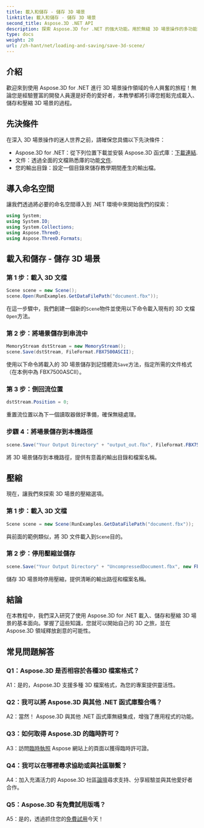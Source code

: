 ```yaml
---
title: 載入和儲存 - 儲存 3D 場景
linktitle: 載入和儲存 - 儲存 3D 場景
second_title: Aspose.3D .NET API
description: 探索 Aspose.3D for .NET 的強大功能。用於無縫 3D 場景操作的多功能函式庫。輕鬆載入、儲存和壓縮。
type: docs
weight: 20
url: /zh-hant/net/loading-and-saving/save-3d-scene/
---
```

## 介紹

歡迎來到使用 Aspose.3D for .NET 進行 3D 場景操作領域的令人興奮的旅程！無論您是經驗豐富的開發人員還是好奇的愛好者，本教學都將引導您輕鬆完成載入、儲存和壓縮 3D 場景的過程。

## 先決條件

在深入 3D 場景操作的迷人世界之前，請確保您具備以下先決條件：

-  Aspose.3D for .NET：從下列位置下載並安裝 Aspose.3D 函式庫：[下載連結](https://releases.aspose.com/3d/net/).
- 文件：透過全面的文檔熟悉庫的功能[文件](https://reference.aspose.com/3d/net/).
- 您的輸出目錄：設定一個目錄來儲存教學期間產生的輸出檔。

## 導入命名空間

讓我們透過將必要的命名空間導入到 .NET 環境中來開始我們的探索：

```csharp
using System;
using System.IO;
using System.Collections;
using Aspose.ThreeD;
using Aspose.ThreeD.Formats;
```

## 載入和儲存 - 儲存 3D 場景

### 第 1 步：載入 3D 文檔

```csharp
Scene scene = new Scene();
scene.Open(RunExamples.GetDataFilePath("document.fbx"));
```

在這一步驟中，我們創建一個新的`Scene`物件並使用以下命令載入現有的 3D 文檔`Open`方法。

### 第 2 步：將場景儲存到串流中

```csharp
MemoryStream dstStream = new MemoryStream();
scene.Save(dstStream, FileFormat.FBX7500ASCII);
```

使用以下命令將載入的 3D 場景儲存到記憶體流`Save`方法，指定所需的文件格式（在本例中為 FBX7500ASCII）。

### 第 3 步：倒回流位置

```csharp
dstStream.Position = 0;
```

重置流位置以為下一個讀取器做好準備，確保無縫處理。

### 步驟 4：將場景儲存到本機路徑

```csharp
scene.Save("Your Output Directory" + "output_out.fbx", FileFormat.FBX7500ASCII);
```

將 3D 場景儲存到本機路徑，提供有意義的輸出目錄和檔案名稱。

## 壓縮

現在，讓我們來探索 3D 場景的壓縮選項。

### 第 1 步：載入 3D 文檔

```csharp
Scene scene = new Scene(RunExamples.GetDataFilePath("document.fbx"));
```

與前面的範例類似，將 3D 文件載入到`Scene`目的。

### 第 2 步：停用壓縮並儲存

```csharp
scene.Save("Your Output Directory" + "UncompressedDocument.fbx", new FbxSaveOptions(FileFormat.FBX7500ASCII) { EnableCompression = false });
```

儲存 3D 場景時停用壓縮，提供清晰的輸出路徑和檔案名稱。

## 結論

在本教程中，我們深入研究了使用 Aspose.3D for .NET 載入、儲存和壓縮 3D 場景的基本面向。掌握了這些知識，您就可以開始自己的 3D 之旅，並在 Aspose.3D 領域釋放創意的可能性。

## 常見問題解答

### Q1：Aspose.3D 是否相容於各種3D 檔案格式？

A1：是的，Aspose.3D 支援多種 3D 檔案格式，為您的專案提供靈活性。

### Q2：我可以將 Aspose.3D 與其他 .NET 函式庫整合嗎？

A2：當然！ Aspose.3D 與其他 .NET 函式庫無縫集成，增強了應用程式的功能。

### Q3：如何取得 Aspose.3D 的臨時許可？

 A3：訪問[臨時執照](https://purchase.aspose.com/temporary-license/) Aspose 網站上的頁面以獲得臨時許可證。

### Q4：我可以在哪裡尋求協助或與社區聯繫？

 A4：加入充滿活力的 Aspose.3D 社區[論壇](https://forum.aspose.com/c/3d/18)尋求支持、分享經驗並與其他愛好者合作。

### Q5：Aspose.3D 有免費試用版嗎？

 A5：是的，透過抓住您的[免費試用](https://releases.aspose.com/)今天！